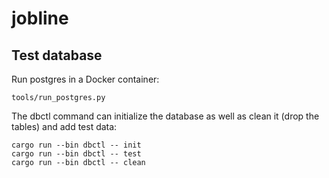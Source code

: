 # jobline

## Test database

Run postgres in a Docker container:

    tools/run_postgres.py 

The dbctl command can initialize the database as well as clean it
(drop the tables) and add test data:

    cargo run --bin dbctl -- init
    cargo run --bin dbctl -- test
    cargo run --bin dbctl -- clean
